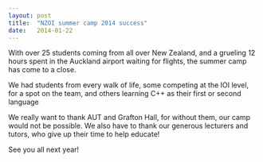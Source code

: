 ```yaml
---
layout: post
title:  "NZOI summer camp 2014 success"
date:   2014-01-22
---
```


With over 25 students coming from all over New Zealand, and a grueling 12 hours spent in the Auckland airport waiting for flights, the summer camp has come to a close.

We had students from every walk of life, some competing at the IOI level, for a spot on the team, and others learning C++ as their first or second language

We really want to thank AUT and Grafton Hall, for without them, our camp would not be possible. We also have to thank our generous lecturers and tutors, who give up their time to help educate!

See you all next year!
